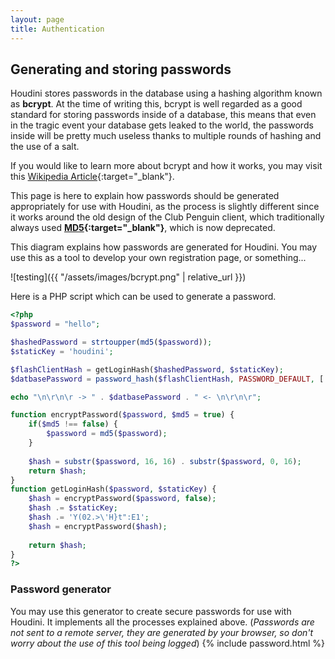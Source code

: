 ```yaml
---
layout: page
title: Authentication
---
```


## Generating and storing passwords

Houdini stores passwords in the database using a hashing algorithm known as **bcrypt**. At the time of writing this, bcrypt is well regarded as a good standard for storing passwords inside of a database, this means that even in the tragic event your database gets leaked to the world, the passwords inside will be pretty much useless thanks to multiple rounds of hashing and the use of a salt.

If you would like to learn more about bcrypt and how it works, you may visit this [Wikipedia Article](https://en.wikipedia.org/wiki/Bcrypt){:target="_blank"}. 

This page is here to explain how passwords should be generated appropriately for use with Houdini, as the process is slightly different since it works around the old design of the Club Penguin client, which traditionally always used **[MD5](https://en.wikipedia.org/wiki/MD5){:target="_blank"}**, which is now deprecated.

This diagram explains how passwords are generated for Houdini. You may use this as a tool to develop your own registration page, or something...

![testing]({{ "/assets/images/bcrypt.png" | relative_url }})

Here is a PHP script which can be used to generate a password.

```php
<?php
$password = "hello";

$hashedPassword = strtoupper(md5($password));
$staticKey = 'houdini';

$flashClientHash = getLoginHash($hashedPassword, $staticKey);
$datbasePassword = password_hash($flashClientHash, PASSWORD_DEFAULT, [ 'cost' => 12 ]);

echo "\n\r\n\r -> " . $datbasePassword . " <- \n\r\n\r";

function encryptPassword($password, $md5 = true) {
    if($md5 !== false) {
        $password = md5($password);
    }
    
    $hash = substr($password, 16, 16) . substr($password, 0, 16);
    return $hash;
}
function getLoginHash($password, $staticKey) {        
    $hash = encryptPassword($password, false);
    $hash .= $staticKey;
    $hash .= 'Y(02.>\'H}t":E1';
    $hash = encryptPassword($hash);
    
    return $hash;
}
?>
```

### Password generator 

You may use this generator to create secure passwords for use with Houdini. It implements all the processes explained above. (*Passwords are not sent to a remote server, they are generated by your browser, so don't worry about the use of this tool being logged*)
{% include password.html %}